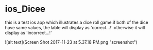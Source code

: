 # ios_Dicee
this is a test ios app which illustrates a dice roll game.if both of the dice have same values, the lable will display as 'correct...!' otherwise it will display as 'incorrect...!'

![alt text](Screen Shot 2017-11-23 at 5.37.18 PM.png "screenshot")


